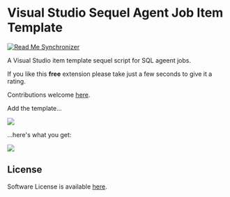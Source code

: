 [GitHubRepoURL]: https://github.com/GregTrevellick/VsixItemTemplateSqlScriptAgentJob
[GitHubRepoIssuesURL]: https://github.com/GregTrevellick/VsixItemTemplateSqlScriptAgentJob/issues
[VisualStudioURL]: https://www.visualstudio.com/

# Visual Studio Sequel Agent Job Item Template

<!--BadgesSTART-->
<!-- Powered by https://github.com/GregTrevellick/ReadMeSynchronizer -->
[![Read Me Synchronizer](https://img.shields.io/badge/-powered%20by%20ReadMeSynchronizer-brightgreen.svg)](https://github.com/GregTrevellick/ReadMeSynchronizer)
<!--BadgesEND-->



<!--VSMM readme start-->

[GitHubRepoPullRequestsURL]: https://github.com/GregTrevellick/VsixItemTemplateSqlScriptAgentJob/pulls

A Visual Studio item template sequel script for SQL ageent jobs.

If you like this **free** extension please take just a few seconds to give it a rating.

Contributions welcome [here][GitHubRepoPullRequestsURL].

Add the template...

![](https://github.com/GregTrevellick/VsixItemTemplateSqlScriptAgentJob/blob/master/Src/WidgetTemplate.VsixPackage/Resources/screen0.png?raw=true)

...here's what you get:

![](https://github.com/GregTrevellick/VsixItemTemplateSqlScriptAgentJob/blob/master/Src/WidgetTemplate.VsixPackage/Resources/screen1.png?raw=true)

<!--VSMM readme end-->

## License

Software License is available [here](/LICENSE.txt).
